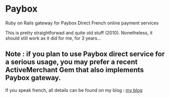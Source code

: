 Paybox
======

Ruby on Rails gateway for Paybox Direct French online payment services

This is pretty straightforwad and quite old stuff (2010). Nonetheless, it should still work as it did for me, for 3 years...

## Note : if you plan to use Paybox direct service for a serious usage, you may prefer a recent ActiveMerchant Gem that also implements Paybox gateway.

If you speak french, all details can be found on my blog : <a href="http://www.guillaume-barillot.com/sipsatos-et-ruby-on-rails-avec-le-plugin-atos/">my blog</a>

